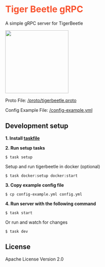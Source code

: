 <h1 style="color:#f9532f">Tiger Beetle gRPC</h1>

A simple gRPC server for TigerBeetle

<img width=200 src="https://tigerbeetle.com/60f5f501f4be1be5f45a50a3_img-performance.png">

Proto File: [/proto/tigerbeetle.proto](/proto/tigerbeetle.proto)

Config Example File: [/config-example.yml](/config-example.yml)

## Development setup

**1. Install [taskfile](https://taskfile.dev/installation/)**

**2. Run setup tasks**

```
$ task setup
```

Setup and run tigerbeetle in docker (optional)

```
$ task docker:setup docker:start
```

**3. Copy example config file**

```
$ cp config-example.yml config.yml
```

**4. Run server with the following command**

```
$ task start
```

Or run and watch for changes

```
$ task dev
```

## License

Apache License Version 2.0